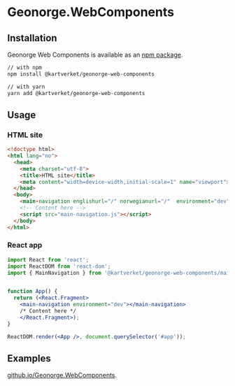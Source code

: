 # Geonorge.WebComponents

## Installation

Geonorge Web Components is available as an [npm package](https://www.npmjs.com/package/geonorge-web-components).

```sh
// with npm
npm install @kartverket/geonorge-web-components

// with yarn
yarn add @kartverket/geonorge-web-components
```


## Usage

### HTML site
```html
<!doctype html>
<html lang="no">
  <head>
    <meta charset="utf-8">
    <title>HTML site</title>
    <meta content="width=device-width,initial-scale=1" name="viewport">
  </head>
  <body>
    <main-navigation englishurl="/" norwegianurl="/"  environment="dev" ></main-navigation>
    <!-- Content here -->
    <script src="main-navigation.js"></script>
  </body>
</html>
```

### React app
```jsx
import React from 'react';
import ReactDOM from 'react-dom';
import { MainNavigation } from '@kartverket/geonorge-web-components/main-navigation';


function App() {
  return (<React.Fragment>
    <main-navigation environment="dev"></main-navigation>
    /* Content here */
    </React.Fragment>);
}

ReactDOM.render(<App />, document.querySelector('#app'));
```

## Examples
[github.io/Geonorge.WebComponents](https://kartverket.github.io/Geonorge.WebComponents/).